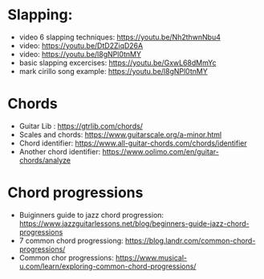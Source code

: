 # Slapping:
- video 6 slapping techniques: https://youtu.be/Nh2thwnNbu4
- video: https://youtu.be/DtD2ZiqD26A
- video: https://youtu.be/l8gNPl0tnMY
- basic slapping excercises: https://youtu.be/GxwL68dMmYc
- mark cirillo song example: https://youtu.be/l8gNPl0tnMY

# Chords
- Guitar Lib : https://gtrlib.com/chords/
- Scales and chords: https://www.guitarscale.org/a-minor.html
- Chord identifier: https://www.all-guitar-chords.com/chords/identifier
- Another chord identifier: https://www.oolimo.com/en/guitar-chords/analyze

# Chord progressions
- Buiginners guide to jazz chord progression: https://www.jazzguitarlessons.net/blog/beginners-guide-jazz-chord-progressions
- 7 common chord progressiong: https://blog.landr.com/common-chord-progressions/
- Common chor progressions: https://www.musical-u.com/learn/exploring-common-chord-progressions/

